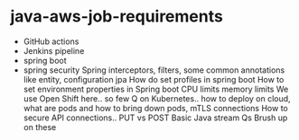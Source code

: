 # java-aws-job-requirements

* GitHub actions
* ⁠Jenkins pipeline
* ⁠spring boot
* ⁠spring security
Spring interceptors, filters, some common annotations like entity, configuration jpa
 How do set profiles in spring boot
 How to set environment properties in Spring boot
CPU limits memory limits
We use Open Shift here.. so few Q on Kubernetes.. how to deploy on cloud, what are pods and how to bring down pods,
mTLS connections
How to secure API connections..
PUT vs POST
 Basic Java stream Qs
Brush up on these
